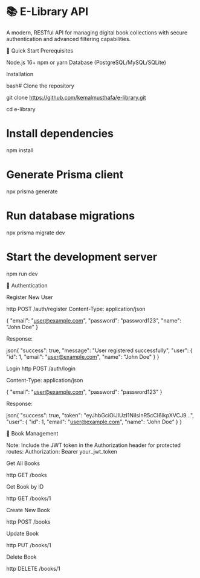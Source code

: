 # 📚 E-Library API

A modern, RESTful API for managing digital book collections with secure authentication and advanced filtering capabilities.

🚀 Quick Start
Prerequisites

Node.js 16+
npm or yarn
Database (PostgreSQL/MySQL/SQLite)

Installation

bash# Clone the repository

git clone https://github.com/kemalmusthafa/e-library.git

cd e-library

# Install dependencies
npm install

# Generate Prisma client
npx prisma generate

# Run database migrations
npx prisma migrate dev

# Start the development server
npm run dev

🔐 Authentication

Register New User

http POST /auth/register
Content-Type: application/json

{
  "email": "user@example.com",
  "password": "password123",
  "name": "John Doe"
}

Response:

json{
  "success": true,
  "message": "User registered successfully",
  "user": {
    "id": 1,
    "email": "user@example.com",
    "name": "John Doe"
  }
}

Login
http POST /auth/login

Content-Type: application/json

{
  "email": "user@example.com",
  "password": "password123"
}

Response:

json{
  "success": true,
  "token": "eyJhbGciOiJIUzI1NiIsInR5cCI6IkpXVCJ9...",
  "user": {
    "id": 1,
    "email": "user@example.com",
    "name": "John Doe"
  }
}

📖 Book Management

Note: Include the JWT token in the Authorization header for protected routes:
Authorization: Bearer your_jwt_token

Get All Books

http GET /books

Get Book by ID

http GET /books/1

Create New Book

http POST /books

Update Book

http PUT /books/1

Delete Book

http DELETE /books/1

